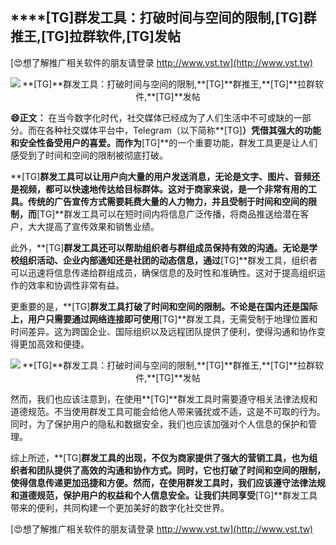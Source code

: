 ## ****[TG]**群发工具：打破时间与空间的限制,**[TG]**群推王,**[TG]**拉群软件,**[TG]**发帖**

[😍想了解推广相关软件的朋友请登录 http://www.vst.tw](http://www.vst.tw)

 <center><img src="https://vst.tw/MP4/tuiguang/png/3.png" alt="**[TG]**群发工具：打破时间与空间的限制,**[TG]**群推王,**[TG]**拉群软件,**[TG]**发帖"></center>

**😄正文：**
在当今数字化时代，社交媒体已经成为了人们生活中不可或缺的一部分。而在各种社交媒体平台中，Telegram（以下简称**[TG]**）凭借其强大的功能和安全性备受用户的喜爱。而作为**[TG]**的一个重要功能，群发工具更是让人们感受到了时间和空间的限制被彻底打破。

**[TG]**群发工具可以让用户向大量的用户发送消息，无论是文字、图片、音频还是视频，都可以快速地传达给目标群体。这对于商家来说，是一个非常有用的工具。传统的广告宣传方式需要耗费大量的人力物力，并且受制于时间和空间的限制，而**[TG]**群发工具可以在短时间内将信息广泛传播，将商品推送给潜在客户，大大提高了宣传效果和销售业绩。

此外，**[TG]**群发工具还可以帮助组织者与群组成员保持有效的沟通。无论是学校组织活动、企业内部通知还是社团的动态信息，通过**[TG]**群发工具，组织者可以迅速将信息传递给群组成员，确保信息的及时性和准确性。这对于提高组织运作的效率和协调性非常有益。

更重要的是，**[TG]**群发工具打破了时间和空间的限制。不论是在国内还是国际上，用户只需要通过网络连接即可使用**[TG]**群发工具，无需受制于地理位置和时间差异。这为跨国企业、国际组织以及远程团队提供了便利，使得沟通和协作变得更加高效和便捷。

 <center><img src="https://vst.tw/MP4/tuiguang/png/8.png" alt="**[TG]**群发工具：打破时间与空间的限制,**[TG]**群推王,**[TG]**拉群软件,**[TG]**发帖"></center>

然而，我们也应该注意到，在使用**[TG]**群发工具时需要遵守相关法律法规和道德规范。不当使用群发工具可能会给他人带来骚扰或不适，这是不可取的行为。同时，为了保护用户的隐私和数据安全，我们也应该加强对个人信息的保护和管理。

综上所述，**[TG]**群发工具的出现，不仅为商家提供了强大的营销工具，也为组织者和团队提供了高效的沟通和协作方式。同时，它也打破了时间和空间的限制，使得信息传递更加迅捷和方便。然而，在使用群发工具时，我们应该遵守法律法规和道德规范，保护用户的权益和个人信息安全。让我们共同享受**[TG]**群发工具带来的便利，共同构建一个更加美好的数字化社交世界。

[😍想了解推广相关软件的朋友请登录 http://www.vst.tw](http://www.vst.tw)



